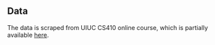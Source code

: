 ## Data
The data is scraped from UIUC CS410 online course, which is partially available [here](https://github.com/assmaboughoula/difficult_topics/tree/master/textretrieval_srt).